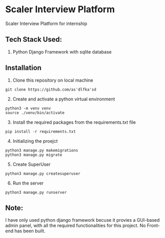 # Scaler Interview Platform 
Scaler Interview Platform for internship


## Tech Stack Used:
1. Python Django Framework with sqlite database


## Installation
1. Clone this repository on local machine
```
git clone https://github.com/as'dlfka'sd
```
2. Create and activate a python virtual environment
```
python3 -m venv venv
source ./venv/bin/activate
```
3. Install the required packages from the requirements.txt file
```
pip install -r requirements.txt
```
4. Initializing the proejct
```
python3 manage.py makemigrations
python3 manage.py migrate
```
5. Create SuperUser 
```
python3 manage.py createsuperuser
```
6. Run the server
```
python3 manage.py runserver
```

## Note: 
I have only used python django framework becuse it provies a GUI-based admin panel, with all the required functionalities for this project. 
No Front-end has been built. 